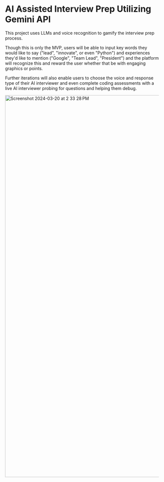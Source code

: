# AI Assisted Interview Prep Utilizing Gemini API

This project uses LLMs and voice recognition to gamify the interview prep process. 

Though this is only the MVP, users will be able to input key words they would like to say ("lead", "innovate", or even "Python") and experiences they'd like to mention ("Google", "Team Lead", "President") and the platform will recognize this and reward the user whether that be with engaging graphics or points. 

Further iterations will also enable users to choose the voice and response type of their AI interviewer and even complete coding assessments with a live AI interviewer probing for questions and helping them debug. 

<img width="1249" alt="Screenshot 2024-03-20 at 2 33 28 PM" src="https://github.com/colesnic/interview-ai-with-gemini/assets/92275914/181f355e-d82d-4ad5-8fff-cf4741faa94d">
